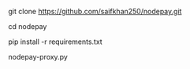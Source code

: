 git clone https://github.com/saifkhan250/nodepay.git

cd nodepay

pip install -r requirements.txt

nodepay-proxy.py
